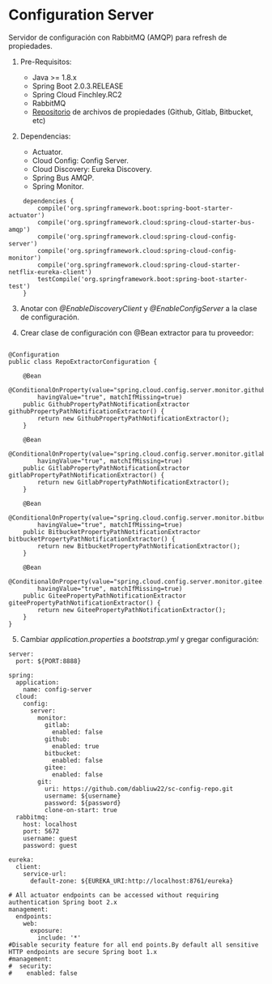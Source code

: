# Configuration Server

Servidor de configuración con RabbitMQ (AMQP) para refresh de propiedades.

1. Pre-Requisitos:
	* Java >= 1.8.x
	* Spring Boot 2.0.3.RELEASE
	* Spring Cloud Finchley.RC2
	* RabbitMQ
	* [Repositorio](https://github.com/dabliuw22/sc-config-repo) de archivos de propiedades (Github, Gitlab, Bitbucket, etc)

2. Dependencias:
	* Actuator.
	* Cloud Config: Config Server.
	* Cloud Discovery: Eureka Discovery.
	* Spring Bus AMQP.
	* Spring Monitor.

```
	dependencies {
		compile('org.springframework.boot:spring-boot-starter-actuator')
		compile('org.springframework.cloud:spring-cloud-starter-bus-amqp')
		compile('org.springframework.cloud:spring-cloud-config-server')
		compile('org.springframework.cloud:spring-cloud-config-monitor')
		compile('org.springframework.cloud:spring-cloud-starter-netflix-eureka-client')
		testCompile('org.springframework.boot:spring-boot-starter-test')
	}
```

3. Anotar con *@EnableDiscoveryClient* y *@EnableConfigServer* a la clase de configuración.

4. Crear clase de configuración con @Bean extractor para tu proveedor:
```[java]

@Configuration
public class RepoExtractorConfiguration {
	
	@Bean
	@ConditionalOnProperty(value="spring.cloud.config.server.monitor.github.enabled", 
		havingValue="true", matchIfMissing=true)
	public GithubPropertyPathNotificationExtractor githubPropertyPathNotificationExtractor() {
		return new GithubPropertyPathNotificationExtractor();
	}
	
	@Bean
	@ConditionalOnProperty(value="spring.cloud.config.server.monitor.gitlab.enabled",
		havingValue="true", matchIfMissing=true)
	public GitlabPropertyPathNotificationExtractor gitlabPropertyPathNotificationExtractor() {
		return new GitlabPropertyPathNotificationExtractor();
	}

	@Bean
	@ConditionalOnProperty(value="spring.cloud.config.server.monitor.bitbucket.enabled",
		havingValue="true", matchIfMissing=true)
	public BitbucketPropertyPathNotificationExtractor bitbucketPropertyPathNotificationExtractor() {
		return new BitbucketPropertyPathNotificationExtractor();
	}

	@Bean
	@ConditionalOnProperty(value="spring.cloud.config.server.monitor.gitee.enabled",
		havingValue="true", matchIfMissing=true)
	public GiteePropertyPathNotificationExtractor giteePropertyPathNotificationExtractor() {
		return new GiteePropertyPathNotificationExtractor();
	}
}
```

5. Cambiar *application.properties* a *bootstrap.yml* y gregar configuración:
```[yaml]
server:
  port: ${PORT:8888}

spring:
  application:
    name: config-server
  cloud:
    config:
      server:
        monitor:
          gitlab:
            enabled: false
          github:
            enabled: true
          bitbucket:
            enabled: false
          gitee:
            enabled: false
        git:
          uri: https://github.com/dabliuw22/sc-config-repo.git
          username: ${username}
          password: ${password}
          clone-on-start: true
  rabbitmq:
    host: localhost
    port: 5672
    username: guest
    password: guest

eureka:
  client:
    service-url:
      default-zone: ${EUREKA_URI:http://localhost:8761/eureka}

# All actuator endpoints can be accessed without requiring authentication Spring boot 2.x
management:
  endpoints:
    web:
      exposure:
        include: '*'
#Disable security feature for all end points.By default all sensitive HTTP endpoints are secure Spring boot 1.x
#management:
#  security:
#    enabled: false
```